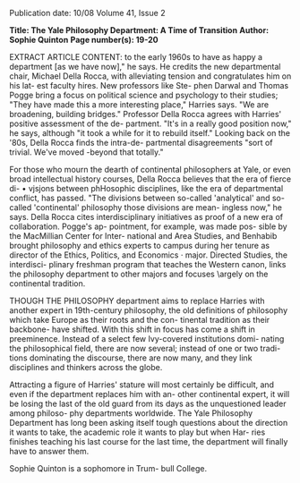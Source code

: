 Publication date: 10/08
Volume 41, Issue 2

**Title: The Yale Philosophy Department: A Time of Transition**
**Author: Sophie Quinton**
**Page number(s): 19-20**

EXTRACT ARTICLE CONTENT:
to the early 1960s to have as happy a 
department [as we have now]," he says. 
He credits the new departmental chair, 
Michael Della Rocca, with alleviating 
tension and congratulates him on his lat-
est faculty hires. New professors like Ste-
phen Darwal and Thomas Pogge bring a 
focus on political science and psychology 
to their studies; "They have made this a 
more interesting place," Harries says. 
"We are broadening, building bridges." 
Professor Della Rocca agrees with 
Harries' positive assessment of the de-
partment. "It's in a really good position 
now," he says, although "it took a while 
for it to rebuild itself." Looking back on 
the '80s, Della Rocca finds the intra-de-
partmental disagreements "sort of trivial. 
We've moved -beyond that totally." 


For those who mourn the dearth of 
continental philosophers at Yale, or even 
broad intellectual history courses, Della 
Rocca believes that the era of fierce di-
• 
vjsjons between phHosophic disciplines, 
like the era of departmental conflict, has 
passed. "The divisions between so-called 
'analytical' and so-called 'continental' 
philosophy 
those divisions are mean-
ingless now," he says. Della Rocca cites 
interdisciplinary initiatives as proof of 
a new era of collaboration. Pogge's ap-
pointment, for example, was made pos-
sible by the MacMillian Center for Inter-
national and Area Studies, and Benhabib 
brought philosophy and ethics experts 
to campus during her tenure as director 
of the Ethics, Politics, and Economics · 
major. Directed Studies, the interdisci-
plinary freshman program that teaches 
the Western canon, links the philosophy 
department to other majors and focuses 
\argely on the continental tradition. 


THOUGH THE PHILOSOPHY department 
aims to replace Harries with another 
expert in 19th-century philosophy, the 
old definitions of philosophy 
which 
take Europe as their roots and the con-
tinental tradition as their backbone-
have shifted. With this shift in focus has 
come a shift in preeminence. Instead of a 
select few Ivy-covered institutions domi-
nating the philosophical field, there are 
now several; instead of one or two tradi-
tions dominating the discourse, there are 
now many, and they link disciplines and 
thinkers across the globe. 


Attracting a figure of Harries' stature 
will most certainly be difficult, and even 
if the department replaces him with an-
other continental expert, it will be losing 
the last of the old guard from its days as 
the unquestioned leader among philoso-
phy departments worldwide. The Yale 
Philosophy Department has long been 
asking itself tough questions 
about the 
direction it wants to take, the academic 
role it wants to play 
but when Har-
ries finishes teaching his last course for 
the last time, the department will finally 
have to answer them. 

Sophie Quinton is a sophomore in Trum-
bull College.